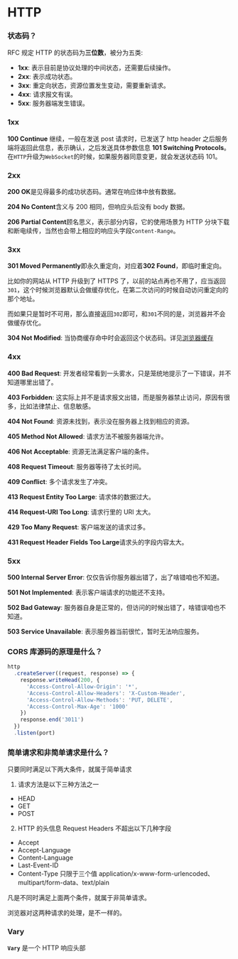 # HTTP

### 状态码？

RFC 规定 HTTP 的状态码为**三位数**，被分为五类:

- **1xx**: 表示目前是协议处理的中间状态，还需要后续操作。
- **2xx**: 表示成功状态。
- **3xx**: 重定向状态，资源位置发生变动，需要重新请求。
- **4xx**: 请求报文有误。
- **5xx**: 服务器端发生错误。

### 1xx

**100 Continue** 继续，一般在发送 post 请求时，已发送了 http header 之后服务端将返回此信息，表示确认，之后发送具体参数信息
**101 Switching Protocols**。在`HTTP`升级为`WebSocket`的时候，如果服务器同意变更，就会发送状态码 101。

### 2xx

**200 OK**是见得最多的成功状态码。通常在响应体中放有数据。

**204 No Content**含义与 200 相同，但响应头后没有 body 数据。

**206 Partial Content**顾名思义，表示部分内容，它的使用场景为 HTTP 分块下载和断电续传，当然也会带上相应的响应头字段`Content-Range`。

### 3xx

**301 Moved Permanently**即永久重定向，对应着**302 Found**，即临时重定向。

比如你的网站从 HTTP 升级到了 HTTPS 了，以前的站点再也不用了，应当返回`301`，这个时候浏览器默认会做缓存优化，在第二次访问的时候自动访问重定向的那个地址。

而如果只是暂时不可用，那么直接返回`302`即可，和`301`不同的是，浏览器并不会做缓存优化。

**304 Not Modified**: 当协商缓存命中时会返回这个状态码。详见[浏览器缓存](http://47.98.159.95/my_blog/perform/001.html)

### 4xx

**400 Bad Request**: 开发者经常看到一头雾水，只是笼统地提示了一下错误，并不知道哪里出错了。

**403 Forbidden**: 这实际上并不是请求报文出错，而是服务器禁止访问，原因有很多，比如法律禁止、信息敏感。

**404 Not Found**: 资源未找到，表示没在服务器上找到相应的资源。

**405 Method Not Allowed**: 请求方法不被服务器端允许。

**406 Not Acceptable**: 资源无法满足客户端的条件。

**408 Request Timeout**: 服务器等待了太长时间。

**409 Conflict**: 多个请求发生了冲突。

**413 Request Entity Too Large**: 请求体的数据过大。

**414 Request-URI Too Long**: 请求行里的 URI 太大。

**429 Too Many Request**: 客户端发送的请求过多。

**431 Request Header Fields Too Large**请求头的字段内容太大。

### 5xx

**500 Internal Server Error**: 仅仅告诉你服务器出错了，出了啥错咱也不知道。

**501 Not Implemented**: 表示客户端请求的功能还不支持。

**502 Bad Gateway**: 服务器自身是正常的，但访问的时候出错了，啥错误咱也不知道。

**503 Service Unavailable**: 表示服务器当前很忙，暂时无法响应服务。

### CORS 库源码的原理是什么？

```javascript
http
  .createServer((request, response) => {
    response.writeHead(200, {
      'Access-Control-Allow-Origin': '*',
      'Access-Control-Allow-Headers': 'X-Custom-Header',
      'Access-Control-Allow-Methods': 'PUT, DELETE',
      'Access-Control-Max-Age': '1000'
    })
    response.end('3011')
  })
  .listen(port)
```

### 简单请求和非简单请求是什么？

只要同时满足以下两大条件，就属于简单请求

1. 请求方法是以下三种方法之一

- HEAD
- GET
- POST

2. HTTP 的头信息 Request Headers 不超出以下几种字段

- Accept
- Accept-Language
- Content-Language
- Last-Event-ID
- Content-Type 只限于三个值 application/x-www-form-urlencoded、multipart/form-data、text/plain

凡是不同时满足上面两个条件，就属于非简单请求。

浏览器对这两种请求的处理，是不一样的。

### Vary

**`Vary`** 是一个 HTTP 响应头部
